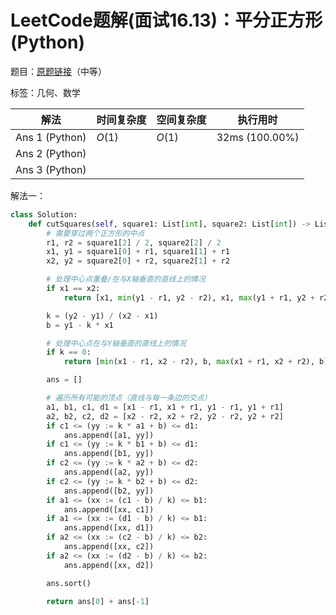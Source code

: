 # LeetCode题解(面试16.13)：平分正方形(Python)

题目：[原题链接](https://leetcode-cn.com/problems/bisect-squares-lcci/)（中等）

标签：几何、数学

| 解法           | 时间复杂度 | 空间复杂度 | 执行用时       |
| -------------- | ---------- | ---------- | -------------- |
| Ans 1 (Python) | $O(1)$     | $O(1)$     | 32ms (100.00%) |
| Ans 2 (Python) |            |            |                |
| Ans 3 (Python) |            |            |                |

解法一：

```python
class Solution:
    def cutSquares(self, square1: List[int], square2: List[int]) -> List[float]:
        # 需要穿过两个正方形的中点
        r1, r2 = square1[2] / 2, square2[2] / 2
        x1, y1 = square1[0] + r1, square1[1] + r1
        x2, y2 = square2[0] + r2, square2[1] + r2

        # 处理中心点重叠/在与X轴垂直的直线上的情况
        if x1 == x2:
            return [x1, min(y1 - r1, y2 - r2), x1, max(y1 + r1, y2 + r2)]

        k = (y2 - y1) / (x2 - x1)
        b = y1 - k * x1

        # 处理中心点在与Y轴垂直的直线上的情况
        if k == 0:
            return [min(x1 - r1, x2 - r2), b, max(x1 + r1, x2 + r2), b]

        ans = []

        # 遍历所有可能的顶点（直线与每一条边的交点）
        a1, b1, c1, d1 = [x1 - r1, x1 + r1, y1 - r1, y1 + r1]
        a2, b2, c2, d2 = [x2 - r2, x2 + r2, y2 - r2, y2 + r2]
        if c1 <= (yy := k * a1 + b) <= d1:
            ans.append([a1, yy])
        if c1 <= (yy := k * b1 + b) <= d1:
            ans.append([b1, yy])
        if c2 <= (yy := k * a2 + b) <= d2:
            ans.append([a2, yy])
        if c2 <= (yy := k * b2 + b) <= d2:
            ans.append([b2, yy])
        if a1 <= (xx := (c1 - b) / k) <= b1:
            ans.append([xx, c1])
        if a1 <= (xx := (d1 - b) / k) <= b1:
            ans.append([xx, d1])
        if a2 <= (xx := (c2 - b) / k) <= b2:
            ans.append([xx, c2])
        if a2 <= (xx := (d2 - b) / k) <= b2:
            ans.append([xx, d2])

        ans.sort()

        return ans[0] + ans[-1]
```